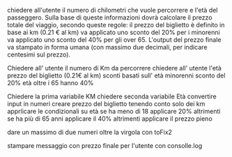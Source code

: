 <!-- Lavoro Richiesto -->
 chiedere all'utente il numero di chilometri che vuole percorrere e l'età del passeggero.
Sulla base di queste informazioni dovrà calcolare il prezzo totale del viaggio, secondo queste regole:
il prezzo del biglietto è definito in base ai km (0.21 € al km)
va applicato uno sconto del 20% per i minorenni
va applicato uno sconto del 40% per gli over 65.
L'output del prezzo finale va stampato in forma umana (con massimo due decimali, per indicare centesimi sul prezzo).

<!-- elenco di dati  Richiesta ad utente e dati in possesso -->
Chiedere all' utente il numero di Km da percorrere 
chiedere all' utente l'età 
prezzo del biglietto (0.21€ al km)
sconti basati sull' età
minorenni sconto del 20%
 età oltre i 65 hanno 40%

<!-- Esecuzione Logica -->
Chiedere la prima variabile KM
chiedere seconda variabile Età
convertire input in numeri
creare prezzo del biglietto tenendo conto solo dei km
apprlicare le condizionali su età
se ha meno di 18 applicare 20%
altrimenti se ha più di 65 anni applicare il 40%
altrimenti applicare il prezzo pieno
 
 dare un massimo di due numeri oltre la virgola con toFix2

 stampare messaggio con prezzo finale per l'utente con consolle.log